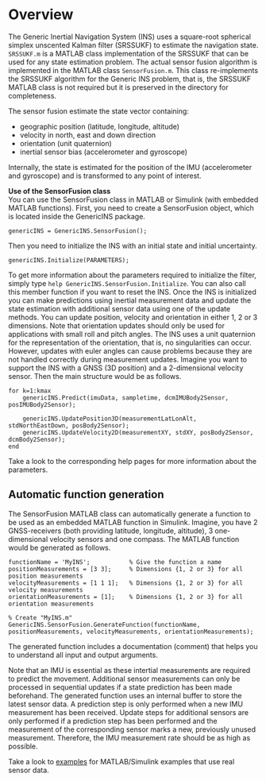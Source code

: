 # Overview
The Generic Inertial Navigation System (INS) uses a square-root spherical simplex unscented Kalman filter (SRSSUKF) to estimate the navigation state.
`SRSSUKF.m` is a MATLAB class implementation of the SRSSUKF that can be used for any state estimation problem.
The actual sensor fusion algorithm is implemented in the MATLAB class `SensorFusion.m`. This class re-implements the SRSSUKF algorithm for the Generic INS problem,
that is, the SRSSUKF MATLAB class is not required but it is preserved in the directory for completeness.

The sensor fusion estimate the state vector containing:
- geographic position (latitude, longitude, altitude)
- velocity in north, east and down direction
- orientation (unit quaternion)
- inertial sensor bias (accelerometer and gyroscope)

Internally, the state is estimated for the position of the IMU (accelerometer and gyroscope) and is transformed to any point of interest.

**Use of the SensorFusion class**<br>
You can use the SensorFusion class in MATLAB or Simulink (with embedded MATLAB functions). First, you need to create a SensorFusion object, which is located inside the GenericINS package.
```
genericINS = GenericINS.SensorFusion();
```
Then you need to initialize the INS with an initial state and initial uncertainty.
```
genericINS.Initialize(PARAMETERS);
```
To get more information about the parameters required to initialize the filter, simply type `help GenericINS.SensorFusion.Initialize`. You can
also call this member function if you want to reset the INS. Once the INS is initialized you can make predictions using inertial measurement data
and update the state estimation with additional sensor data using one of the update methods. You can update position, velocity and orientation
in either 1, 2 or 3 dimensions. Note that orientation updates should only be used for applications with small roll and pitch angles.
The INS uses a unit quaternion for the representation of the orientation, that is, no singularities can occur. However, updates with euler angles
can cause problems because they are not handled correctly during measurement updates. Imagine you want to support the INS with a GNSS (3D position)
and a 2-dimensional velocity sensor. Then the main structure would be as follows.
```
for k=1:kmax
    genericINS.Predict(imuData, sampletime, dcmIMUBody2Sensor, posIMUBody2Sensor);

    genericINS.UpdatePosition3D(measurementLatLonAlt, stdNorthEastDown, posBody2Sensor);
    genericINS.UpdateVelocity2D(measurementXY, stdXY, posBody2Sensor, dcmBody2Sensor);
end
```
Take a look to the corresponding help pages for more information about the parameters.

## Automatic function generation
The SensorFusion MATLAB class can automatically generate a function to be used as an embedded MATLAB function in Simulink.
Imagine, you have 2 GNSS-receivers (both providing latitude, longitude, altitude), 3 one-dimensional velocity sensors and one compass. The MATLAB function would be generated as follows.
```
functionName = 'MyINS';           % Give the function a name
positionMeasurements = [3 3];     % Dimensions {1, 2 or 3} for all position measurements
velocityMeasurements = [1 1 1];   % Dimensions {1, 2 or 3} for all velocity measurements
orientationMeasurements = [1];    % Dimensions {1, 2 or 3} for all orientation measurements

% Create "MyINS.m"
GenericINS.SensorFusion.GenerateFunction(functionName, positionMeasurements, velocityMeasurements, orientationMeasurements);
```
The generated function includes a documentation (comment) that helps you to understand all input and output arguments.

Note that an IMU is essential as these intertial measurements are required to predict the movement.
Additional sensor measurements can only be processed in sequential updates if a state prediction has been made beforehand.
The generated function uses an internal buffer to store the latest sensor data.
A prediction step is only performed when a new IMU measurement has been received.
Update steps for additional sensors are only performed if a prediction step has been performed and the measurement of the corresponding sensor marks a new, previously unused measurement.
Therefore, the IMU measurement rate should be as high as possible.

Take a look to [examples](../../examples/) for MATLAB/Simulink examples that use real sensor data.

